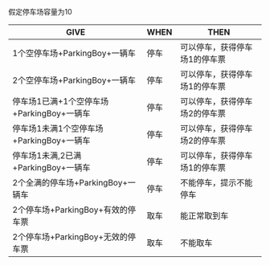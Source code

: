 假定停车场容量为10

|         GIVE       |WHEN                          |THEN                         |
|----------------|-------------------------------|-----------------------------|
|1个空停车场+ParkingBoy+一辆车|停车|可以停车，获得停车场1的停车票|
|2个空停车场+ParkingBoy+一辆车|停车|可以停车，获得停车场1的停车票|
|停车场1已满+1个空停车场+ParkingBoy+一辆车|停车|可以停车，获得停车场2的停车票|
|停车场1未满1个空停车场+ParkingBoy+一辆车|停车|可以停车，获得停车场2的停车票|
|停车场1未满,2已满+ParkingBoy+一辆车|停车|可以停车，获得停车场1的停车票|
|2个全满的停车场+ParkingBoy+一辆车|停车|不能停车，提示不能停车|
|2个停车场+ParkingBoy+有效的停车票|取车|能正常取到车|
|2个停车场+ParkingBoy+无效的停车票|取车|不能取车|


